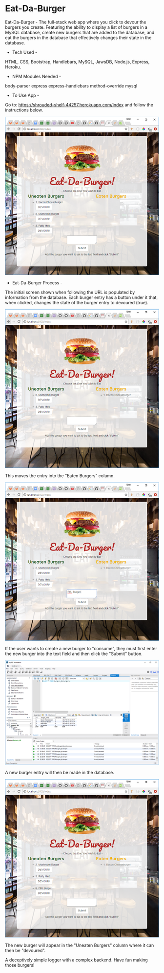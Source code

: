 # Eat-Da-Burger

Eat-Da-Burger - The full-stack web app where you click to devour the burgers you create. Featuring the ability to display a list of burgers in a MySQL database, create new burgers that are added to the database, and eat the burgers in the database that effectively changes their state in the database.


- Tech Used -

HTML, CSS, Bootstrap, Handlebars, MySQL, JawsDB, Node.js, Express, Heroku.


- NPM Modules Needed -

body-parser
express
express-handlebars
method-override
mysql


- To Use App - 

Go to: https://shrouded-shelf-44257.herokuapp.com/index and follow the instructions below.


![Eat-Da-Burger Process](public/assets/images/Capture1.PNG)

- Eat-Da-Burger Process -

The initial screen shown  when following the URL is populated by information from the database. Each burger entry has a button under it that, when clicked, changes the state of the burger entry to devoured (true).


![Eat-Da-Burger Process](public/assets/images/Capture2.PNG)

This moves the entry into the "Eaten Burgers" column.


![Eat-Da-Burger Process](public/assets/images/Capture3.PNG)

If the user wants to create a new burger to "consume", they must first enter the new burger into the text field and then click the "Submit" button.


![Eat-Da-Burger Process](public/assets/images/Capture5.PNG)

A new burger entry will then be made in the database.


![Eat-Da-Burger Process](public/assets/images/Capture4.PNG)

The new burger will appear in the "Uneaten Burgers" column where it can then be "devoured".


A deceptively simple logger with a complex backend. Have fun making those burgers!